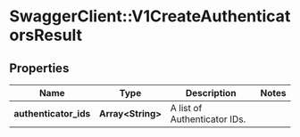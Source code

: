 # SwaggerClient::V1CreateAuthenticatorsResult

## Properties
Name | Type | Description | Notes
------------ | ------------- | ------------- | -------------
**authenticator_ids** | **Array&lt;String&gt;** | A list of Authenticator IDs. | 

